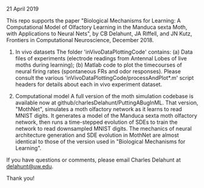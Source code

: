 
21 April 2019

This repo supports the paper "Biological Mechanisms for Learning: A Computational Model of Olfactory Learning in the Manduca sexta Moth, with Applications to Neural Nets", by CB Delahunt, JA Riffell, and JN Kutz, Frontiers in Computational Neuroscience, December 2018.

1. In vivo datasets
The folder 'inVivoDataPlottingCode' contains: 
(a) Data files of experiments (electrode readings from Antennal Lobes of live moths during learning); 
(b) Matlab code to plot the timecourses of neural firing rates (spontaneous FRs and odor responses).
Please consult the various 'inVivoDataPlottingCode/processAndPlot*.m' script headers for details about each in vivo experiment dataset. 


2. Computational model 
A full version of the moth simulation codebase is available now at github/charlesDelahunt/PuttingABugInML. 
That version, "MothNet", simulates a moth olfactory network as it learns to read MNIST digits. It generates a model of the Manduca sexta moth olfactory network, then runs a time-stepped evolution of SDEs to train the network to read downsampled MNIST digits.
The mechanics of neural architecture generation and SDE evolution in MothNet are almost identical to those of the version used in "Biological Mechanisms for Learning".

If you have questions or comments, please email Charles Delahunt at delahunt@uw.edu.

Thank you!

